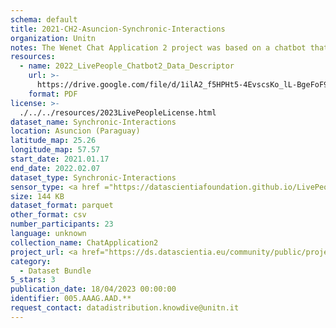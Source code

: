 ```yaml
---
schema: default
title: 2021-CH2-Asuncion-Synchronic-Interactions
organization: Unitn
notes: The Wenet Chat Application 2 project was based on a chatbot that interacted with university students in Italy, Denmark, Paraguay, the United Kingdom, and Mongolia. It was conducted from December 2021 till early 2022 to verify the diversity among students based on social practices. This project builds on the Wenet Chat Application Pilot I project. It was a European Union WeNet Horizon 2020-funded project with the overall goal of developing a diversity-aware, machine-mediated paradigm for social interactions. Data was collected with a Telegram Chatbot called Ask4help and the i-Log Application. Some of the data collected included the respondent's career information (department, study course, study year,) and demographics (age, gender). Questions were sent on the Telegram App and user answers were recorded, the i-Log App recorded sensor data (such as location, accelerometer) from the user device. This data was collected in three phases, the first phase entailed interacting with the Telegram Chatbot, and sensor data was also collected during this phase. The second phase involved respondents answering a questionnaire, and in the third phase, they participated in a focus group to provide feedback.  
resources:
  - name: 2022_LivePeople_Chatbot2_Data_Descriptor
    url: >-
      https://drive.google.com/file/d/1ilA2_f5HPHt5-4EvscsKo_lL-BgeFoF9/view?usp=sharing
    format: PDF
license: >-
  ./../../resources/2023LivePeopleLicense.html
dataset_name: Synchronic-Interactions
location: Asuncion (Paraguay)
latitude_map: 25.26
longitude_map: 57.57
start_date: 2021.01.17
end_date: 2022.02.07
dataset_type: Synchronic-Interactions
sensor_type: <a href ="https://datascientiafoundation.github.io/LivePeople/datasets/2021-CH2-Asunci%C3%B3n-Questionnaire%20Exit%20Survey/">Exit survey </a>
size: 144 KB
dataset_format: parquet
other_format: csv
number_participants: 23
language: unknown
collection_name: ChatApplication2
project_url: <a href="https://ds.datascientia.eu/community/public/projects/46939d63-b717-474c-9aa6-51773556248f">https://ds.datascientia.eu/community/public/projects/46939d63-b717-474c-9aa6-51773556248f</a>
category:
  - Dataset Bundle
5_stars: 3
publication_date: 18/04/2023 00:00:00
identifier: 005.AAAG.AAD.**
request_contact: datadistribution.knowdive@unitn.it
---
```

